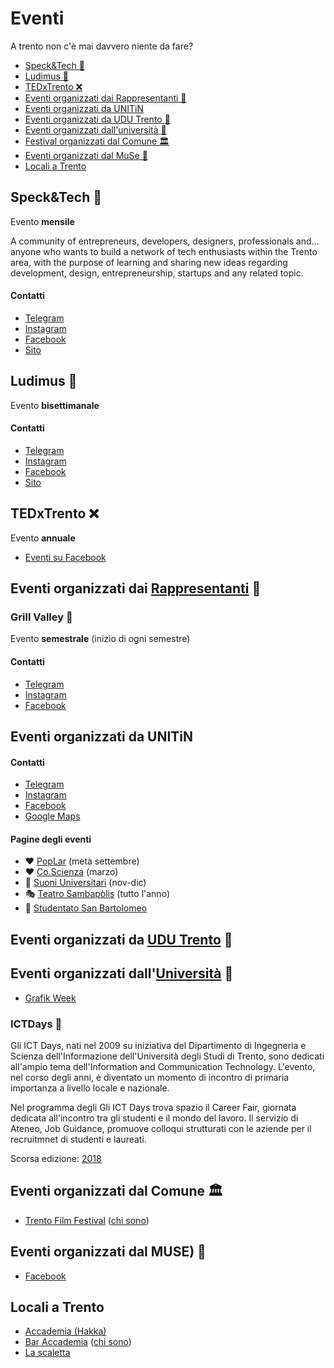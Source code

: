 # Eventi

A trento non c'è mai davvero niente da fare?

- [Speck&Tech 🐷](#specktech-)
- [Ludimus 🎲](#ludimus-)
- [TEDxTrento ❌](#tedxtrento-)
- [Eventi organizzati dai Rappresentanti 👥](#eventi-organizzati-dai-rappresentanti-)
- [Eventi organizzati da UNITiN](#eventi-organizzati-da-unitin)
- [Eventi organizzati da UDU Trento :sunrise:](#eventi-organizzati-da-udu-trentohttpswwwfacebookcomudutrentoevents-sunrise)
- [Eventi organizzati dall'università :school:](#eventi-organizzati-dalluniversit%C3%A0httpswwwfacebookcomunitrentoevents-school)
- [Festival organizzati dal Comune 🏛](#festival-organizzati-dal-comune-)
- [Eventi organizzati dal MuSe :leaves:](#eventi-organizzati-dal-muse-)
- [Locali a Trento](#locali-a-trento)

## Speck&Tech 🐷

Evento __mensile__

A community of entrepreneurs, developers, designers, professionals and... anyone who wants to build a network of tech enthusiasts within the Trento area, with the purpose of learning and sharing new ideas regarding development, design, entrepreneurship, startups and any related topic.

#### Contatti

- [Telegram](https://t.me/speckandtech)
- [Instagram](https://www.instagram.com/speckandtech/)
- [Facebook](https://www.facebook.com/speckandtech/)
- [Sito](https://speckand.tech/)

## Ludimus 🎲

Evento __bisettimanale__

#### Contatti

- [Telegram](https://t.me/ludimus)
- [Instagram](https://www.instagram.com/ludimustrento/)
- [Facebook](https://www.facebook.com/ludimusTN/)
- [Sito](https://ludimus.it/)

## TEDxTrento ❌

Evento __annuale__

- [Eventi su Facebook](https://www.facebook.com/TEDxTrento/events/)

## Eventi organizzati dai [Rappresentanti](./rappresentanti.md) 👥

### Grill Valley :hamburger:

Evento __semestrale__ (inizio di ogni semestre)

<!-- _Grill Valley_ è -->

#### Contatti

- [Telegram](https://t.me/grillvalley)
- [Instagram](https://www.instagram.com/grillvalley/)
- [Facebook](https://www.facebook.com/grillvalleyTN/)

## Eventi organizzati da UNITiN

<!-- _UNITiN_ è  -->

#### Contatti

- [Telegram](https://t.me/unitin)
- [Instagram](https://www.instagram.com/unitintrento/)
- [Facebook](https://www.facebook.com/unitintrento/events/)
- [Google Maps](https://goo.gl/maps/wk2kXHSTv6T2)

#### Pagine degli eventi

- :heart: [PopLar](https://www.facebook.com/poplartrento/) (metà settembre)
- :heart: [Co.Scienza](https://www.facebook.com/CoScienzaFestival/events/) (marzo)
- :guitar: [Suoni Universitari](https://www.facebook.com/suoniuniv/events/) (nov-dic)
- :performing_arts: [Teatro Sambapòlis](https://www.facebook.com/TeatroSanbapolis/events/) (tutto l'anno)
- :tropical_drink: [Studentato San Bartolomeo](https://www.facebook.com/SanbaTrento/events/)

<!-- includi immagini eventi -->

## Eventi organizzati da [UDU Trento](https://www.facebook.com/udutrento/events/) :sunrise:

<!-- UDU è  -->

<!-- #### Contatti -->

## Eventi organizzati dall'[Università](https://www.facebook.com/UniTrento/events/) :school:

- [Grafik Week](https://www.facebook.com/grafikweek/events)

### ICTDays :bug:

Gli ICT Days, nati nel 2009 su iniziativa del Dipartimento di Ingegneria e Scienza dell'Informazione dell'Università degli Studi di Trento, sono dedicati all'ampio tema dell'Information and Communication Technology.  L'evento, nel corso degli anni, è diventato un momento di incontro di primaria importanza a livello locale e nazionale.

Nel programma degli Gli ICT Days trova spazio il Career Fair, giornata dedicata all'incontro tra gli studenti e il mondo del lavoro. Il servizio di Ateneo, Job Guidance, promuove colloqui strutturati con le aziende per il recruitmnet di studenti e laureati.

Scorsa edizione: [2018](http://2018.ictdays.it/)

## Eventi organizzati dal Comune 🏛

- [Trento Film Festival](https://www.facebook.com/trentofestival/events/
) ([chi sono](https://www.facebook.com/pg/trentofestival/about/))

## Eventi organizzati dal MUSE) :leaves:

- [Facebook](https://www.facebook.com/musetrento/events/)

<!-- Il _MUSE_ è il MUSEo delle Scienze Naturali) :leaves: -->

## Locali a Trento

- [Accademia (Hakka)](https://www.facebook.com/pg/hakkatrento/)
- [Bar Accademia](https://www.facebook.com/baraccademiatrento/) ([chi sono](https://www.facebook.com/baraccademiatrento/))
- [La scaletta](https://www.facebook.com/lascalettaosteria/)
